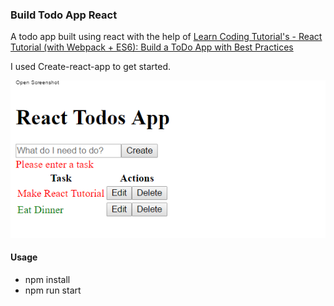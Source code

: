 ### Build Todo App React 


A todo app built using react with the help of 
[Learn Coding Tutorial's -  React Tutorial (with Webpack + ES6): Build a ToDo App with Best Practices](https://www.youtube.com/watch?v=IR6smI_YJDE)

I used Create-react-app to get started. 


![demo](./public/demo.png)

#### Usage

- npm install
- npm run start 



